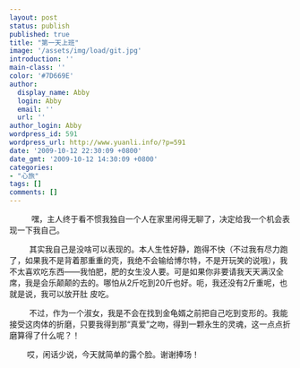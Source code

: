 ```yaml
---
layout: post
status: publish
published: true
title: "第一天上班"
image: '/assets/img/load/git.jpg'
introduction: ''
main-class: ''
color: '#7D669E'
author:
  display_name: Abby
  login: Abby
  email: ''
  url: ''
author_login: Abby
wordpress_id: 591
wordpress_url: http://www.yuanli.info/?p=591
date: '2009-10-12 22:30:09 +0800'
date_gmt: '2009-10-12 14:30:09 +0800'
categories:
- "心旅"
tags: []
comments: []
---
```

<p>&nbsp;&nbsp;&nbsp;&nbsp;&nbsp;&nbsp;&nbsp;&nbsp;&nbsp; 嘿，主人终于看不惯我独自一个人在家里闲得无聊了，决定给我一个机会表现一下我自己。</p>
<p>&nbsp;&nbsp;&nbsp;&nbsp;&nbsp;&nbsp;&nbsp;&nbsp; 其实我自己是没啥可以表现的。本人生性好静，跑得不快（不过我有尽力跑了，如果我不是背着那重重的壳，我绝不会输给博尔特，不是开玩笑的说哦），我不太喜欢吃东西&mdash;&mdash;我怕肥，肥的女生没人要。可是如果你非要请我天天满汉全席，我是会乐颠颠的去的。哪怕从2斤吃到20斤也好。呃，我还没有2斤重呢，也就是说，我可以放开肚&nbsp;皮吃。</p>
<p>&nbsp;&nbsp;&nbsp;&nbsp;&nbsp;&nbsp;&nbsp;&nbsp; 不过，作为一个淑女，我是不会在找到金龟婿之前把自己吃到变形的。我能接受这肉体的折磨，只要我得到那&ldquo;真爱&rdquo;之吻，得到一颗永生的灵魂，这一点点折磨算得了什么呢？！</p>
<p>&nbsp;&nbsp;&nbsp;&nbsp;&nbsp;&nbsp;&nbsp; 哎，闲话少说，今天就简单的露个脸。谢谢捧场！</p>
